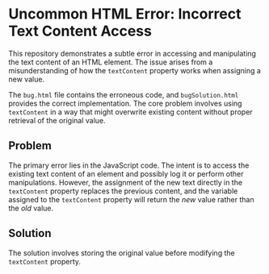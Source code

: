 # Uncommon HTML Error: Incorrect Text Content Access

This repository demonstrates a subtle error in accessing and manipulating the text content of an HTML element.  The issue arises from a misunderstanding of how the `textContent` property works when assigning a new value.

The `bug.html` file contains the erroneous code, and `bugSolution.html` provides the correct implementation.  The core problem involves using `textContent` in a way that might overwrite existing content without proper retrieval of the original value.

## Problem

The primary error lies in the JavaScript code.  The intent is to access the existing text content of an element and possibly log it or perform other manipulations. However, the assignment of the new text directly in the `textContent` property replaces the previous content, and the variable assigned to the `textContent` property will return the *new* value rather than the *old* value.

## Solution

The solution involves storing the original value before modifying the `textContent` property.
